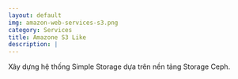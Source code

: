 ```yaml
---
layout: default
img: amazon-web-services-s3.png
category: Services
title: Amazone S3 Like
description: |
---
```

Xây dựng hệ thống Simple Storage dựa trên nền tảng Storage Ceph.